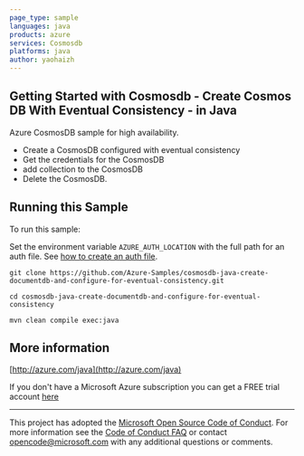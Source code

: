 ```yaml
---
page_type: sample
languages: java
products: azure
services: Cosmosdb
platforms: java
author: yaohaizh
---
```


## Getting Started with Cosmosdb - Create Cosmos DB With Eventual Consistency - in Java ##


  Azure CosmosDB sample for high availability.
   - Create a CosmosDB configured with eventual consistency
   - Get the credentials for the CosmosDB
   - add collection to the CosmosDB
   - Delete the CosmosDB.
 

## Running this Sample ##

To run this sample:

Set the environment variable `AZURE_AUTH_LOCATION` with the full path for an auth file. See [how to create an auth file](https://github.com/Azure/azure-libraries-for-java/blob/master/AUTH.md).

    git clone https://github.com/Azure-Samples/cosmosdb-java-create-documentdb-and-configure-for-eventual-consistency.git

    cd cosmosdb-java-create-documentdb-and-configure-for-eventual-consistency

    mvn clean compile exec:java

## More information ##

[http://azure.com/java](http://azure.com/java)

If you don't have a Microsoft Azure subscription you can get a FREE trial account [here](http://go.microsoft.com/fwlink/?LinkId=330212)

---

This project has adopted the [Microsoft Open Source Code of Conduct](https://opensource.microsoft.com/codeofconduct/). For more information see the [Code of Conduct FAQ](https://opensource.microsoft.com/codeofconduct/faq/) or contact [opencode@microsoft.com](mailto:opencode@microsoft.com) with any additional questions or comments.